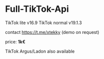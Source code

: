 # Full-TikTok-Api
TikTok lite v16.9
TikTok normal v19.1.3

contact https://t.me/xtekky (demo on request)

price: **1k€**

TikTok Argus/Ladon also available
